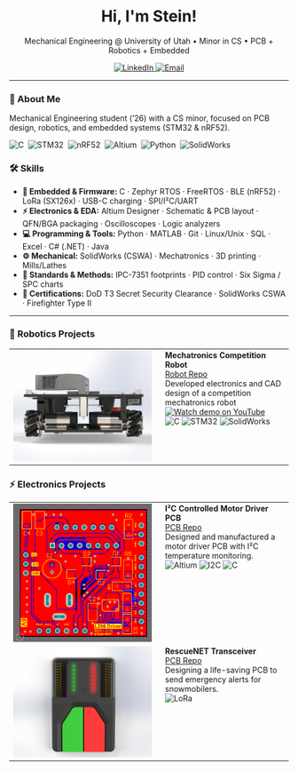 <!-- HERO -->
<h1 align="center">Hi, I'm Stein!</h1>
<p align="center">Mechanical Engineering @ University of Utah • Minor in CS • PCB + Robotics + Embedded</p>
<p align="center">
  <a href="https://linkedin.com/in/steinwitt">
    <img alt="LinkedIn" src="https://img.shields.io/badge/Connect-LinkedIn-0A66C2?logo=linkedin&logoColor=white&style=for-the-badge">
  </a>
  <a href="mailto:steinwitt@gmail.com">
    <img alt="Email" src="https://img.shields.io/badge/Email-me- EA4335?logo=gmail&logoColor=white&style=for-the-badge">
  </a>
  <!-- Optional: resume/site
  <a href="LINK_TO_RESUME.pdf">
    <img alt="Resume" src="https://img.shields.io/badge/Resume-PDF-4B5563?logo=googledocs&logoColor=white&style=for-the-badge">
  </a>
  -->
</p>

<hr/>

<!-- ABOUT -->
### 👋 About Me
Mechanical Engineering student (’26) with a CS minor, focused on PCB design, robotics, and embedded systems (STM32 & nRF52).

<!-- OPTIONAL tech strip -->
<p>
  <img alt="C" src="https://img.shields.io/badge/C-00599C?logo=c&logoColor=white&style=flat">&nbsp;
  <img alt="STM32" src="https://img.shields.io/badge/MCU-STM32-03234B?logo=stmicroelectronics&logoColor=white&style=flat">&nbsp;
  <img alt="nRF52" src="https://img.shields.io/badge/BLE-nRF52-0093D0?logo=bluetooth&logoColor=white&style=flat">&nbsp;
  <img alt="Altium" src="https://img.shields.io/badge/EDA-Altium-AC6E2F?logo=altiumdesigner&logoColor=white&style=flat">&nbsp;
  <img alt="Python" src="https://img.shields.io/badge/Python-3776AB?logo=python&logoColor=white&style=flat">&nbsp;
  <img alt="SolidWorks" src="https://img.shields.io/badge/SolidWorks-CSWA-E10000?style=flat">
</p>

<!-- SKILLS (keep your bullets, they scan well) -->
### 🛠️ Skills
- **🤖 Embedded & Firmware:** C · Zephyr RTOS · FreeRTOS · BLE (nRF52) · LoRa (SX126x) · USB-C charging · SPI/I²C/UART  
- **⚡ Electronics & EDA:** Altium Designer · Schematic & PCB layout · QFN/BGA packaging · Oscilloscopes · Logic analyzers  
- **💻 Programming & Tools:** Python · MATLAB · Git · Linux/Unix · SQL · Excel · C# (.NET) · Java  
- **⚙️ Mechanical:** SolidWorks (CSWA) · Mechatronics · 3D printing · Mills/Lathes  
- **📐 Standards & Methods:** IPC-7351 footprints · PID control · Six Sigma / SPC charts  
- **📜 Certifications:** DoD T3 Secret Security Clearance · SolidWorks CSWA · Firefighter Type II

<hr/>

### 🤖 Robotics Projects
<table>
  <tr>
    <td width="260" valign="top">
      <a href="https://github.com/steinwitt/mechatronics">
        <img src="assets/Front_View.png" alt="Mechatronics robot" width="250">
      </a>
    </td>
    <td valign="top">
      <b>Mechatronics Competition Robot</b><br>
      <a href="https://github.com/steinwitt/mechatronics">Robot Repo</a><br>
      Developed electronics and CAD design of a competition mechatronics robot<br>
      <a href="https://youtube.com/shorts/PmtLy2ZI9Ys?si=iLD4Qep-i54EOjp_" target="_blank" rel="noopener noreferrer" title="Watch demo on YouTube">
        <img src="https://img.shields.io/badge/Watch%20demo-YouTube-FF0000?logo=youtube&logoColor=white&style=flat" alt="Watch demo on YouTube">
      </a>
      <br/>
      <img alt="C" src="https://img.shields.io/badge/C-00599C?logo=c&logoColor=white&style=flat">
      <img alt="STM32" src="https://img.shields.io/badge/MCU-STM32-03234B?logo=stmicroelectronics&logoColor=white&style=flat">
      <img alt="SolidWorks" src="https://img.shields.io/badge/SolidWorks-CSWA-E10000?style=flat">
    </td>
  </tr>
</table>

### ⚡ Electronics Projects
<table>
  <tr>
    <td width="260" valign="top">
      <a href="https://github.com/steinwitt/motor_driver_pcb">
        <img src="assets/top_view.png" alt="I2C Motor Driver PCB" width="250">
      </a>
    </td>
    <td valign="top">
      <b>I²C Controlled Motor Driver PCB</b><br>
      <a href="https://github.com/steinwitt/motor_driver_pcb">PCB Repo</a><br>
      Designed and manufactured a motor driver PCB with I²C temperature monitoring.<br/>
      <img alt="Altium" src="https://img.shields.io/badge/EDA-Altium-AC6E2F?logo=altiumdesigner&logoColor=white&style=flat">
      <img alt="I2C" src="https://img.shields.io/badge/I²C-communication-4B5563?style=flat">
      <img alt="C" src="https://img.shields.io/badge/C-00599C?logo=c&logoColor=white&style=flat">
    </td>
  </tr>

  <tr>
    <td width="260" valign="top">
      <a href="https://github.com/steinwitt/rescuenet">
        <!-- Raw URL since image is in a different repo -->
        <img src="https://raw.githubusercontent.com/steinwitt/rescuenet/main/assets/enclosure.jpg" alt="RescueNET enclosure" width="250">
      </a>
    </td>
    <td valign="top">
      <b>RescueNET Transceiver</b><br>
      <a href="https://github.com/steinwitt/rescuenet">PCB Repo</a><br>
      Designing a life-saving PCB to send emergency alerts for snowmobilers.<br/>
      <img alt="LoRa" src="https://img.shields.io/badge/LoRa-SX126x-0F9D58?style=flat">
      <img alt="STM32" src="https://img.shields.io/badge/MCU-STM32-03234B?logo=stmicroelectronics&logoColor=white&
